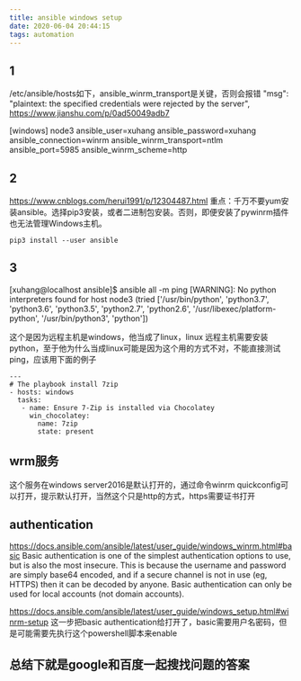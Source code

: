 ```yaml
---
title: ansible windows setup
date: 2020-06-04 20:44:15
tags: automation
---
```


## 1
/etc/ansible/hosts如下，ansible_winrm_transport是关键，否则会报错    "msg": "plaintext: the specified credentials were rejected by the server",
https://www.jianshu.com/p/0ad50049adb7

[windows]
node3 ansible_user=xuhang ansible_password=xuhang ansible_connection=winrm ansible_winrm_transport=ntlm ansible_port=5985 ansible_winrm_scheme=http


## 2
https://www.cnblogs.com/herui1991/p/12304487.html
重点：千万不要yum安装ansible。选择pip3安装，或者二进制包安装。否则，即便安装了pywinrm插件也无法管理Windows主机。 
```
pip3 install --user ansible
```

## 3
[xuhang@localhost ansible]$ ansible all -m ping
[WARNING]: No python interpreters found for host node3 (tried ['/usr/bin/python', 'python3.7', 'python3.6', 'python3.5', 'python2.7', 'python2.6', '/usr/libexec/platform-python', '/usr/bin/python3',
'python'])

这个是因为远程主机是windows，他当成了linux，linux 远程主机需要安装python，至于他为什么当成linux可能是因为这个用的方式不对，不能直接测试ping，应该用下面的例子

```
---
# The playbook install 7zip
- hosts: windows
  tasks:
   - name: Ensure 7-Zip is installed via Chocolatey
     win_chocolatey:
       name: 7zip
       state: present

```

## wrm服务
这个服务在windows server2016是默认打开的，通过命令winrm quickconfig可以打开，提示默认打开，当然这个只是http的方式，https需要证书打开

## authentication 
https://docs.ansible.com/ansible/latest/user_guide/windows_winrm.html#basic
Basic authentication is one of the simplest authentication options to use, but is also the most insecure. This is because the username and password are simply base64 encoded, and if a secure channel is not in use (eg, HTTPS) then it can be decoded by anyone. Basic authentication can only be used for local accounts (not domain accounts).


https://docs.ansible.com/ansible/latest/user_guide/windows_setup.html#winrm-setup
这一步把basic authentication给打开了，basic需要用户名密码，但是可能需要先执行这个powershell脚本来enable


## 总结下就是google和百度一起搜找问题的答案
